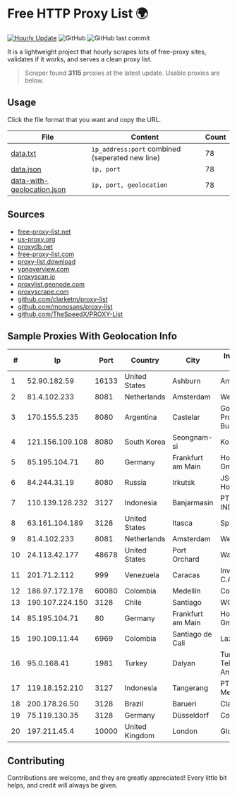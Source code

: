 
# Free HTTP Proxy List 🌍

[![Hourly Update](https://github.com/mertguvencli/http-proxy-list/actions/workflows/main.yml/badge.svg?branch=main)](https://github.com/mertguvencli/http-proxy-list/actions/workflows/main.yml)
![GitHub](https://img.shields.io/github/license/mertguvencli/http-proxy-list)
![GitHub last commit](https://img.shields.io/github/last-commit/mertguvencli/http-proxy-list)

It is a lightweight project that hourly scrapes lots of free-proxy sites, validates if it works, and serves a clean proxy list.


> Scraper found **3115** proxies at the latest update. Usable proxies are below.

## Usage

Click the file format that you want and copy the URL.


|File|Content|Count|
|----|-------|-----|
|[data.txt](https://raw.githubusercontent.com/mertguvencli/http-proxy-list/main/proxy-list/data.txt)|`ip_address:port` combined (seperated new line)|78|
|[data.json](https://raw.githubusercontent.com/mertguvencli/http-proxy-list/main/proxy-list/data.json)|`ip, port`|78|
|[data-with-geolocation.json](https://raw.githubusercontent.com/mertguvencli/http-proxy-list/main/proxy-list/data-with-geolocation.json)|`ip, port, geolocation`|78|

## Sources

* [free-proxy-list.net](https://free-proxy-list.net)
* [us-proxy.org](https://www.us-proxy.org)
* [proxydb.net](http://proxydb.net)
* [free-proxy-list.com](https://free-proxy-list.com/?page=&port=&type%5B%5D=http&type%5B%5D=https&up_time=0&search=Search)
* [proxy-list.download](https://www.proxy-list.download/HTTP)
* [vpnoverview.com](https://vpnoverview.com/privacy/anonymous-browsing/free-proxy-servers)
* [proxyscan.io](https://www.proxyscan.io)
* [proxylist.geonode.com](https://proxylist.geonode.com/api/proxy-list?limit=300&page=1&sort_by=lastChecked&sort_type=desc&protocols=http,https)
* [proxyscrape.com](https://api.proxyscrape.com/v2/?request=displayproxies&protocol=http&timeout=10000&country=all&ssl=all&anonymity=all)
* [github.com/clarketm/proxy-list](https://raw.githubusercontent.com/clarketm/proxy-list/master/proxy-list-raw.txt)
* [github.com/monosans/proxy-list](https://raw.githubusercontent.com/monosans/proxy-list/main/proxies/http.txt)
* [github.com/TheSpeedX/PROXY-List](https://raw.githubusercontent.com/TheSpeedX/PROXY-List/master/http.txt)


## Sample Proxies With Geolocation Info

|#|Ip|Port|Country|City|Internet Service Provider|
|-|--|----|-------|----|-------------------------|
|1|52.90.182.59|16133|United States|Ashburn|Amazon.com, Inc.|
|2|81.4.102.233|8081|Netherlands|Amsterdam|WeservIT|
|3|170.155.5.235|8080|Argentina|Castelar|Gobernacion de la Provincia de Buenos Aires|
|4|121.156.109.108|8080|South Korea|Seongnam-si|Korea Telecom|
|5|85.195.104.71|80|Germany|Frankfurt am Main|Host Europe GmbH|
|6|84.244.31.19|8080|Russia|Irkutsk|JSC "ER-Telecom Holding"|
|7|110.139.128.232|3127|Indonesia|Banjarmasin|PT. TELKOM INDONESIA|
|8|63.161.104.189|3128|United States|Itasca|Sprint|
|9|81.4.102.233|8081|Netherlands|Amsterdam|WeservIT|
|10|24.113.42.177|48678|United States|Port Orchard|Wave Broadband|
|11|201.71.2.112|999|Venezuela|Caracas|Inversiones Rdn3 C.A|
|12|186.97.172.178|60080|Colombia|Medellín|Colombia Móvil|
|13|190.107.224.150|3128|Chile|Santiago|WOM S.A.|
|14|85.195.104.71|80|Germany|Frankfurt am Main|Host Europe GmbH|
|15|190.109.11.44|6969|Colombia|Santiago de Cali|Lazus Medellin|
|16|95.0.168.41|1981|Turkey|Dalyan|Turk Telekomunikasyon Anonim Sirketi|
|17|119.18.152.210|3127|Indonesia|Tangerang|PT. Jala Lintas Media|
|18|200.178.26.50|3128|Brazil|Barueri|Claro S.A|
|19|75.119.130.35|3128|Germany|Düsseldorf|Contabo GmbH|
|20|197.211.45.4|10000|United Kingdom|London|Globacom Limited|



## Contributing

Contributions are welcome, and they are greatly appreciated! Every
little bit helps, and credit will always be given.

